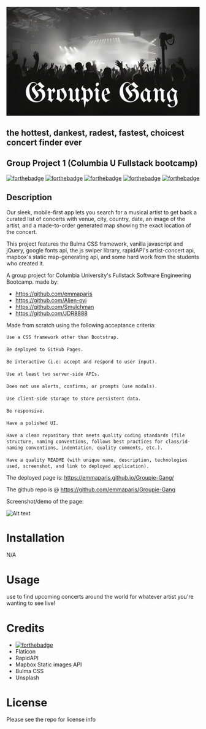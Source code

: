 ![Alt text](assets/groupiehero_720.png)
## the hottest, dankest, radest, fastest, choicest concert finder ever
## Group Project 1 (Columbia U Fullstack bootcamp)
[![forthebadge](https://forthebadge.com/images/badges/powered-by-coffee.svg)](https://forthebadge.com)  [![forthebadge](https://forthebadge.com/images/badges/uses-html.svg)](https://forthebadge.com) [![forthebadge](https://forthebadge.com/images/badges/uses-css.svg)](https://forthebadge.com) [![forthebadge](https://forthebadge.com/images/badges/uses-js.svg)](https://forthebadge.com) [![forthebadge](https://forthebadge.com/images/badges/gluten-free.svg)](https://forthebadge.com) 

## Description
Our sleek, mobile-first app lets you search for a musical artist to get back a curated list of concerts with venue, city, country, date, an image of the artist, and a made-to-order generated map showing the exact location of the concert. 

This project features the Bulma CSS framework,  vanilla javascript and jQuery, google fonts api, the js swiper library, rapidAPI's artist-concert api, mapbox's static map-generating api, and some hard work from the students who created it.

A group project for Columbia University's Fullstack Software Engineering Bootcamp. made by:
 - https://github.com/emmaparis
 - https://github.com/Alien-oyi
 - https://github.com/Smulchman
 - https://github.com/JDR8888 


Made from scratch using the following acceptance criteria:
```
Use a CSS framework other than Bootstrap.

Be deployed to GitHub Pages.

Be interactive (i.e: accept and respond to user input).

Use at least two server-side APIs.

Does not use alerts, confirms, or prompts (use modals).

Use client-side storage to store persistent data.

Be responsive.

Have a polished UI.

Have a clean repository that meets quality coding standards (file structure, naming conventions, follows best practices for class/id-naming conventions, indentation, quality comments, etc.).

Have a quality README (with unique name, description, technologies used, screenshot, and link to deployed application).

```

The deployed page is: https://emmaparis.github.io/Groupie-Gang/ 

The github repo is @ https://github.com/emmaparis/Groupie-Gang 

Screenshot/demo of the page:

![Alt text](assets/groupie-demo-optimized-gif.gif)



# Installation
N/A

# Usage
 use to find upcoming concerts around the world for whatever artist you're wanting to see live!

# Credits   
  - [![forthebadge](https://forthebadge.com/images/badges/uses-badges.svg)](https://forthebadge.com) 
  - Flaticon
  - RapidAPI 
  - Mapbox Static images API
  - Bulma CSS
  - Unsplash

# License
Please see the repo for license info



